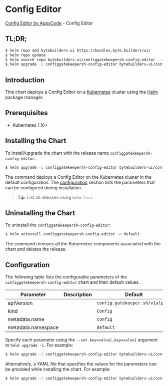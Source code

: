# Config Editor

[Config Editor by AppsCode](https://byte.builders) - Config Editor

## TL;DR;

```bash
$ helm repo add bytebuilders-ui https://bundles.byte.builders/ui/
$ helm repo update
$ helm search repo bytebuilders-ui/configgatekeepersh-config-editor --version=v0.4.17
$ helm upgrade -i configgatekeepersh-config-editor bytebuilders-ui/configgatekeepersh-config-editor -n default --create-namespace --version=v0.4.17
```

## Introduction

This chart deploys a Config Editor on a [Kubernetes](http://kubernetes.io) cluster using the [Helm](https://helm.sh) package manager.

## Prerequisites

- Kubernetes 1.16+

## Installing the Chart

To install/upgrade the chart with the release name `configgatekeepersh-config-editor`:

```bash
$ helm upgrade -i configgatekeepersh-config-editor bytebuilders-ui/configgatekeepersh-config-editor -n default --create-namespace --version=v0.4.17
```

The command deploys a Config Editor on the Kubernetes cluster in the default configuration. The [configuration](#configuration) section lists the parameters that can be configured during installation.

> **Tip**: List all releases using `helm list`

## Uninstalling the Chart

To uninstall the `configgatekeepersh-config-editor`:

```bash
$ helm uninstall configgatekeepersh-config-editor -n default
```

The command removes all the Kubernetes components associated with the chart and deletes the release.

## Configuration

The following table lists the configurable parameters of the `configgatekeepersh-config-editor` chart and their default values.

|     Parameter      | Description |                  Default                   |
|--------------------|-------------|--------------------------------------------|
| apiVersion         |             | <code>config.gatekeeper.sh/v1alpha1</code> |
| kind               |             | <code>Config</code>                        |
| metadata.name      |             | <code>config</code>                        |
| metadata.namespace |             | <code>default</code>                       |


Specify each parameter using the `--set key=value[,key=value]` argument to `helm upgrade -i`. For example:

```bash
$ helm upgrade -i configgatekeepersh-config-editor bytebuilders-ui/configgatekeepersh-config-editor -n default --create-namespace --version=v0.4.17 --set apiVersion=config.gatekeeper.sh/v1alpha1
```

Alternatively, a YAML file that specifies the values for the parameters can be provided while
installing the chart. For example:

```bash
$ helm upgrade -i configgatekeepersh-config-editor bytebuilders-ui/configgatekeepersh-config-editor -n default --create-namespace --version=v0.4.17 --values values.yaml
```
